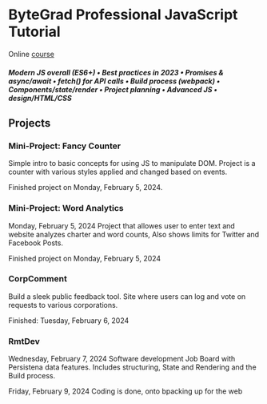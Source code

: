 # ByteGrad Professional JavaScript Tutorial 

Online [course](https://bytegrad.com/courses/professional-javascript)
##### Modern JS overall (ES6+) • Best practices in 2023 • Promises & async/await • fetch() for API calls • Build process (webpack) • Components/state/render • Project planning • Advanced JS • design/HTML/CSS

## Projects
### Mini-Project: Fancy Counter
Simple intro to basic concepts for using JS to manipulate DOM. Project is a counter with various styles applied and changed based on events.  

Finished project on Monday, February 5, 2024. 

### Mini-Project: Word Analytics
Monday, February 5, 2024
Project that allowes user to enter text and website analyzes charter and word counts, Also shows limits for Twitter and Facebook Posts.

Finished project on Monday, February 5, 2024

### CorpComment
Build a sleek public feedback tool. 
Site where users can log and vote on requests to various corporations. 

Finished: Tuesday, February 6, 2024

### RmtDev
Wednesday, February 7, 2024
Software development Job Board with Persistena data features. Includes structuring, State and Rendering and the Build process.

Friday, February 9, 2024
Coding is done, onto bpacking up for the web